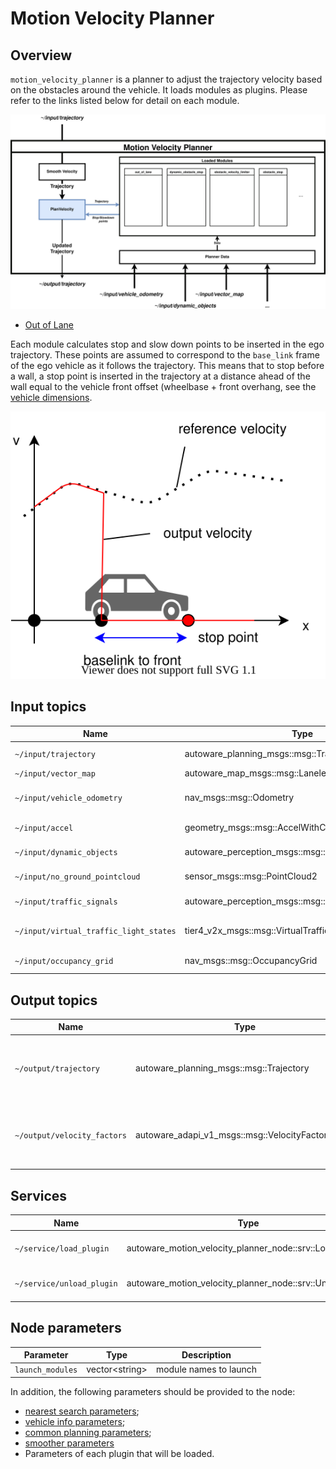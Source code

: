 # Motion Velocity Planner

## Overview

`motion_velocity_planner` is a planner to adjust the trajectory velocity based on the obstacles around the vehicle.
It loads modules as plugins. Please refer to the links listed below for detail on each module.

![Architecture](./docs/MotionVelocityPlanner-InternalInterface.drawio.svg)

- [Out of Lane](../autoware_motion_velocity_out_of_lane_module/README.md)

Each module calculates stop and slow down points to be inserted in the ego trajectory.
These points are assumed to correspond to the `base_link` frame of the ego vehicle as it follows the trajectory.
This means that to stop before a wall, a stop point is inserted in the trajectory at a distance ahead of the wall equal to the vehicle front offset (wheelbase + front overhang, see the [vehicle dimensions](https://autowarefoundation.github.io/autoware-documentation/main/design/autoware-interfaces/components/vehicle-dimensions/).

![set_stop_velocity](./docs/set_stop_velocity.drawio.svg)

## Input topics

| Name                                   | Type                                                 | Description                   |
| -------------------------------------- | ---------------------------------------------------- | ----------------------------- |
| `~/input/trajectory`                   | autoware_planning_msgs::msg::Trajectory         | input trajectory              |
| `~/input/vector_map`                   | autoware_map_msgs::msg::LaneletMapBin           | vector map                    |
| `~/input/vehicle_odometry`             | nav_msgs::msg::Odometry                              | vehicle position and velocity |
| `~/input/accel`                        | geometry_msgs::msg::AccelWithCovarianceStamped       | vehicle acceleration          |
| `~/input/dynamic_objects`              | autoware_perception_msgs::msg::PredictedObjects | dynamic objects               |
| `~/input/no_ground_pointcloud`         | sensor_msgs::msg::PointCloud2                        | obstacle pointcloud           |
| `~/input/traffic_signals`              | autoware_perception_msgs::msg::TrafficLightGroupArray    | traffic light states          |
| `~/input/virtual_traffic_light_states` | tier4_v2x_msgs::msg::VirtualTrafficLightStateArray   | virtual traffic light states  |
| `~/input/occupancy_grid`               | nav_msgs::msg::OccupancyGrid                         | occupancy grid                |

## Output topics

| Name                        | Type                                              | Description                                        |
| --------------------------- | ------------------------------------------------- | -------------------------------------------------- |
| `~/output/trajectory`       | autoware_planning_msgs::msg::Trajectory      | Ego trajectory with updated velocity profile       |
| `~/output/velocity_factors` | autoware_adapi_v1_msgs::msg::VelocityFactorsArray | factors causing change in the ego velocity profile |

## Services

| Name                      | Type                                                     | Description                  |
| ------------------------- | -------------------------------------------------------- | ---------------------------- |
| `~/service/load_plugin`   | autoware_motion_velocity_planner_node::srv::LoadPlugin   | To request loading a plugin  |
| `~/service/unload_plugin` | autoware_motion_velocity_planner_node::srv::UnloadPlugin | To request unloaded a plugin |

## Node parameters

| Parameter        | Type             | Description            |
| ---------------- | ---------------- | ---------------------- |
| `launch_modules` | vector\<string\> | module names to launch |

In addition, the following parameters should be provided to the node:

- [nearest search parameters](https://github.com/autowarefoundation/autoware_launch/blob/main/autoware_launch/config/planning/scenario_planning/common/nearest_search.param.yaml);
- [vehicle info parameters](https://github.com/autowarefoundation/sample_vehicle_launch/blob/main/sample_vehicle_description/config/vehicle_info.param.yaml);
- [common planning parameters](https://github.com/autowarefoundation/autoware_launch/blob/main/autoware_launch/config/planning/scenario_planning/common/common.param.yaml);
- [smoother parameters](https://autowarefoundation.github.io/autoware.universe/main/planning/motion_velocity_smoother/#parameters)
- Parameters of each plugin that will be loaded.
